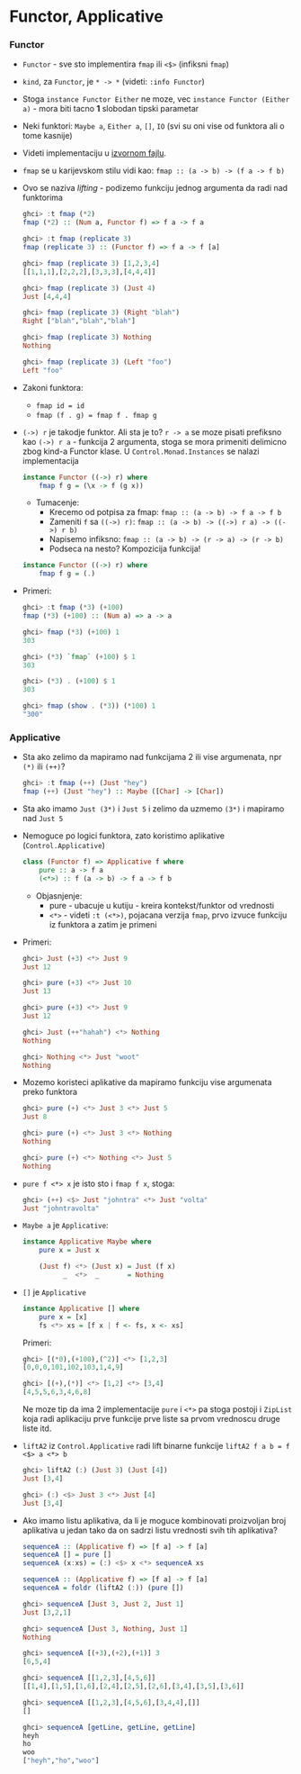 # Functor, Applicative

### Functor
- `Functor` - sve sto implementira `fmap` ili `<$>` (infiksni `fmap`)
- `kind`, za `Functor`, je `* -> *` (videti: `:info Functor`) 
- Stoga `instance Functor Either` ne moze, vec `instance Functor (Either a)` - mora biti tacno **1** slobodan tipski parametar
- Neki funktori: `Maybe a`, `Either a`, `[]`, `IO` (svi su oni vise od funktora ali o tome kasnije)
- Videti implementaciju u [izvornom fajlu](02_applicative/src/Main.hs).
- `fmap` se u karijevskom stilu vidi kao: `fmap :: (a -> b) -> (f a -> f b)` 
- Ovo se naziva _lifting_ - podizemo funkciju jednog argumenta da radi nad funktorima
    ```hs
    ghci> :t fmap (*2)  
    fmap (*2) :: (Num a, Functor f) => f a -> f a  
    
    ghci> :t fmap (replicate 3)  
    fmap (replicate 3) :: (Functor f) => f a -> f [a]  
    
    ghci> fmap (replicate 3) [1,2,3,4]  
    [[1,1,1],[2,2,2],[3,3,3],[4,4,4]]  
    
    ghci> fmap (replicate 3) (Just 4)  
    Just [4,4,4]  
    
    ghci> fmap (replicate 3) (Right "blah")  
    Right ["blah","blah","blah"]  
    
    ghci> fmap (replicate 3) Nothing  
    Nothing  
    
    ghci> fmap (replicate 3) (Left "foo")  
    Left "foo"  
    ```
- Zakoni funktora:
    - `fmap id = id`
    - `fmap (f . g) = fmap f . fmap g`
- `(->) r` je takodje funktor. Ali sta je to?
    `r -> a` se moze pisati prefiksno kao `(->) r a` - funkcija 2 argumenta, stoga se mora primeniti delimicno zbog 
    kind-a Functor klase.
    U `Control.Monad.Instances` se nalazi implementacija

    ```hs
    instance Functor ((->) r) where
        fmap f g = (\x -> f (g x))
    ```
        
    - Tumacenje:
        - Krecemo od potpisa za fmap: `fmap :: (a -> b) -> f a -> f b`
        - Zameniti `f` sa `((->) r)`: `fmap :: (a -> b) -> ((->) r a) -> ((->) r b)`
        - Napisemo infiksno: `fmap :: (a -> b) -> (r -> a) -> (r -> b)`
        - Podseca na nesto? Kompozicija funkcija!

    ```hs
    instance Functor ((->) r) where
        fmap f g = (.)
    ```   
    
- Primeri: 
    ```hs
    ghci> :t fmap (*3) (+100)  
    fmap (*3) (+100) :: (Num a) => a -> a  
    
    ghci> fmap (*3) (+100) 1  
    303  
    
    ghci> (*3) `fmap` (+100) $ 1  
    303  
    
    ghci> (*3) . (+100) $ 1  
    303  
    
    ghci> fmap (show . (*3)) (*100) 1  
    "300"  
    ```

### Applicative
 
- Sta ako zelimo da mapiramo nad funkcijama 2 ili vise argumenata, npr `(*)` ili `(++)`?
    ```hs
    ghci> :t fmap (++) (Just "hey")  
    fmap (++) (Just "hey") :: Maybe ([Char] -> [Char])  
    ```
- Sta ako imamo `Just (3*)` i `Just 5` i zelimo da uzmemo `(3*)` i mapiramo nad `Just 5`
- Nemoguce po logici funktora, zato koristimo aplikative (`Control.Applicative`)
    ```hs
    class (Functor f) => Applicative f where  
        pure :: a -> f a  
        (<*>) :: f (a -> b) -> f a -> f b  
    ```
    - Objasnjenje:
        - pure  - ubacuje u kutiju - kreira kontekst/funktor od vrednosti
        - `<*>` - videti `:t (<*>)`, pojacana verzija `fmap`, prvo izvuce funkciju iz funktora a zatim je primeni

- Primeri:
    ```hs    
    ghci> Just (+3) <*> Just 9  
    Just 12  
    
    ghci> pure (+3) <*> Just 10  
    Just 13  
    
    ghci> pure (+3) <*> Just 9  
    Just 12  
    
    ghci> Just (++"hahah") <*> Nothing  
    Nothing  
    
    ghci> Nothing <*> Just "woot"  
    Nothing  
    ```

- Mozemo koristeci aplikative da mapiramo funkciju vise argumenata preko funktora
    ```hs  
    ghci> pure (+) <*> Just 3 <*> Just 5  
    Just 8  
    
    ghci> pure (+) <*> Just 3 <*> Nothing  
    Nothing  

    ghci> pure (+) <*> Nothing <*> Just 5  
    Nothing  
    ```

- `pure f <*> x` je isto sto i `fmap f x`, stoga:
    ```hs
    ghci> (++) <$> Just "johntra" <*> Just "volta"  
    Just "johntravolta"  
    ```

- `Maybe a` je `Applicative`:
    ```hs
    instance Applicative Maybe where
        pure x = Just x

        (Just f) <*> (Just x) = Just (f x)
              _  <*>  _       = Nothing
    ```

- `[]` je `Applicative`
    ```hs
    instance Applicative [] where  
        pure x = [x]  
        fs <*> xs = [f x | f <- fs, x <- xs]  
    ```

    Primeri:
    ```hs
    ghci> [(*0),(+100),(^2)] <*> [1,2,3]  
    [0,0,0,101,102,103,1,4,9]  
    
    ghci> [(+),(*)] <*> [1,2] <*> [3,4]  
    [4,5,5,6,3,4,6,8] 
    ```
    
    Ne moze tip da ima 2 implementacije `pure` i `<*>` pa stoga postoji i `ZipList` koja radi 
    aplikaciju prve funkcije prve liste sa prvom vrednoscu druge liste itd.
    
- `liftA2` iz `Control.Applicative` radi lift binarne funkcije
    `liftA2 f a b = f <$> a <*> b`

    ```hs
    ghci> liftA2 (:) (Just 3) (Just [4]) 
    Just [3,4] 

    ghci> (:) <$> Just 3 <*> Just [4]  
    Just [3,4]  
    ```

- Ako imamo listu aplikativa, da li je moguce kombinovati proizvoljan broj aplikativa u jedan tako da on sadrzi listu vrednosti svih tih aplikativa?
    ```hs
    sequenceA :: (Applicative f) => [f a] -> f [a]  
    sequenceA [] = pure []  
    sequenceA (x:xs) = (:) <$> x <*> sequenceA xs  

    sequenceA :: (Applicative f) => [f a] -> f [a]  
    sequenceA = foldr (liftA2 (:)) (pure [])  
    ```

    ```hs
    ghci> sequenceA [Just 3, Just 2, Just 1]  
    Just [3,2,1]
  
    ghci> sequenceA [Just 3, Nothing, Just 1]  
    Nothing  

    ghci> sequenceA [(+3),(+2),(+1)] 3  
    [6,5,4]  

    ghci> sequenceA [[1,2,3],[4,5,6]]  
    [[1,4],[1,5],[1,6],[2,4],[2,5],[2,6],[3,4],[3,5],[3,6]]  

    ghci> sequenceA [[1,2,3],[4,5,6],[3,4,4],[]]  
    []

    ghci> sequenceA [getLine, getLine, getLine] 
    heyh  
    ho  
    woo  
    ["heyh","ho","woo"]  
    ```





